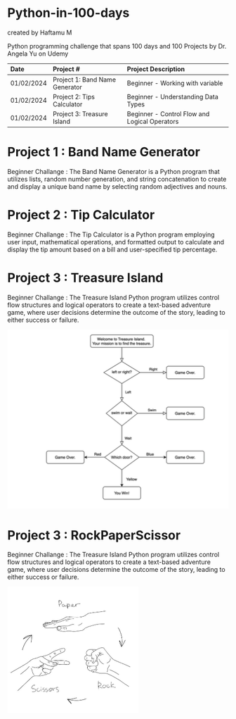 # Python-in-100-days
created by Haftamu M

Python programming challenge that spans 100 days and 100 Projects by Dr. Angela Yu on Udemy

| Date | Project #| Project Description  | 
| :---         |     :---      |          :--- |  
| 01/02/2024   | Project 1: Band Name Generator | Beginner - Working with variable     |
| 01/02/2024   | Project 2: Tips Calculator   | Beginner - Understanding Data Types   |
| 01/02/2024   | Project 3: Treasure Island   | Beginner - Control Flow  and Logical Operators  |


# Project 1 : Band Name Generator 
Beginner Challange :
The Band Name Generator is a Python program that utilizes lists, random number generation, and string concatenation to create and display a unique band name by selecting random adjectives and nouns.

# Project 2 : Tip Calculator
Beginner Challange : 
The Tip Calculator is a Python program employing user input, mathematical operations, and formatted output to calculate and display the tip amount based on a bill and user-specified tip percentage.

# Project 3 : Treasure Island
Beginner Challange : 
The Treasure Island Python program utilizes control flow structures and logical operators to create a text-based adventure game, where user decisions determine the outcome of the story, leading to either success or failure.

![P3_Treasure_Island.PNG](P3_Treasure_Island.PNG)

# Project 3 : RockPaperScissor
Beginner Challange : 
The Treasure Island Python program utilizes control flow structures and logical operators to create a text-based adventure game, where user decisions determine the outcome of the story, leading to either success or failure.

![RockPaperScissor.PNG](RockPaperScissor.PNG)